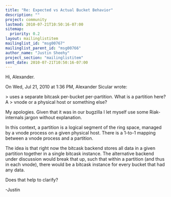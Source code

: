 ```yaml
---
title: "Re: Expected vs Actual Bucket Behavior"
description: ""
project: community
lastmod: 2010-07-21T10:50:16-07:00
sitemap:
  priority: 0.2
layout: mailinglistitem
mailinglist_id: "msg00767"
mailinglist_parent_id: "msg00766"
author_name: "Justin Sheehy"
project_section: "mailinglistitem"
sent_date: 2010-07-21T10:50:16-07:00
---
```



Hi, Alexander.

On Wed, Jul 21, 2010 at 1:36 PM, Alexander Sicular  wrote:

&gt; uses a separate bitcask per-bucket per-partition. What is a partition here? A
&gt; vnode or a physical host or something else?

My apologies. Given that it was in our bugzilla I let myself use some
Riak-internals jargon without explanation.

In this context, a partition is a logical segment of the ring space,
managed by a vnode process on a given physical host. There is a
1-to-1 mapping between a vnode process and a partition.

The idea is that right now the bitcask backend stores all data in a
given partition together in a single bitcask instance. The
alternative backend under discussion would break that up, such that
within a partition (and thus in each vnode), there would be a bitcask
instance for every bucket that had any data.

Does that help to clarify?

-Justin

